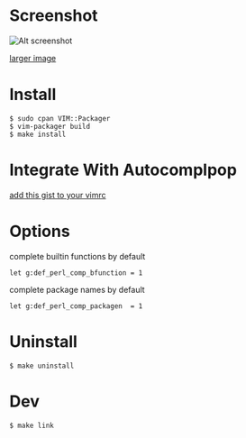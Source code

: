 
Screenshot
==========

![Alt screenshot](http://cloud.github.com/downloads/c9s/perl-completion.vim/Screen_shot_2009-11-14_at_2.22.56_PM-small.png)

[larger image](http://cloud.github.com/downloads/c9s/perl-completion.vim/Screen_shot_2009-11-14_at_2.22.56_PM.png)

Install
========

    $ sudo cpan VIM::Packager
    $ vim-packager build
    $ make install

Integrate With Autocomplpop
=============================

[add this gist to your vimrc](http://gist.github.com/234417)

Options
==========

complete builtin functions by default

    let g:def_perl_comp_bfunction = 1

complete package names by default

    let g:def_perl_comp_packagen  = 1

Uninstall
=========

    $ make uninstall

Dev
===

    $ make link




